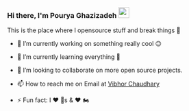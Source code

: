 ### Hi there, I'm Pourya Ghazizadeh <img src="https://media.giphy.com/media/hvRJCLFzcasrR4ia7z/giphy.gif" width="25px">


This is the place where I opensource stuff and break things 🤣

- 🔭 I’m currently working on something really cool 😉
- 🌱 I’m currently learning everything 🤣
- 👯 I’m looking to collaborate on more open source projects.

- 📫 How to reach me on Email at [Vibhor Chaudhary](mailto:pourya.gh095@gmail.com)
- ⚡ Fun fact: I ❤️ 🐶s & ❤️ 🏍️
